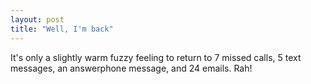 ```yaml
---
layout: post
title: "Well, I'm back"
---
```

It's only a slightly warm fuzzy feeling to return to 7 missed calls, 5 text
messages, an answerphone message, and 24 emails. Rah!

